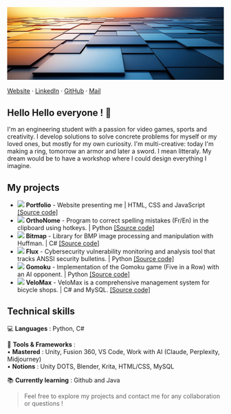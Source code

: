 <img src="img\banniere.png">

[Website](https://antoine-roucau.github.io/) · 
[LinkedIn](https://www.linkedin.com/in/antoine-roucau-682b1b157/) · 
[GitHub](https://github.com/Antoine-Roucau) ·
[Mail](mailto:abg.antoine.roucau@gmail.com)

## **Hello Hello everyone ! 👋**

I'm an engineering student with a passion for video games, sports and creativity. I develop solutions to solve concrete problems for myself or my loved ones, but mostly for my own curiosity. I'm multi-creative: today I'm making a ring, tomorrow an armor and later a sword. I mean litteraly. My dream would be to have a workshop where I could design everything I imagine.

## My projects 

* <img src="img\website.ico" width="20"> **Portfolio** - Website presenting me | HTML, CSS and JavaScript [[Source code]](https://github.com/Antoine-Roucau/Antoine-Roucau.github.io)
* <img src="img\orthonome.ico" width="20"> **OrthoNome** - Program to correct spelling mistakes (Fr/En) in the clipboard using hotkeys. | Python [[Source code]](https://github.com/Antoine-Roucau/OrthoNome)
* <img src="img\bitmap.ico" width="20"> **Bitmap** - Library for BMP image processing and manipulation with Huffman. | C# [[Source code]](https://github.com/Antoine-Roucau/Bitmap_Image)
* <img src="img\flux.ico" width="20"> **Flux** - Cybersecurity vulnerability monitoring and analysis tool that tracks ANSSI security bulletins. | Python [[Source code]](https://github.com/Antoine-Roucau/Flux_Analysis)
* <img src="img\gomoku.ico" width="20"> **Gomoku** - Implementation of the Gomoku game (Five in a Row) with an AI opponent. | Python [[Source code]](https://github.com/Antoine-Roucau/Gomoku_IA)
* <img src="img\velomax.ico" width="20"> **VeloMax** - VeloMax is a comprehensive management system for bicycle shops. | C# and MySQL. [[Source code]](https://github.com/Antoine-Roucau/VeloMax)


## Technical skills

💻 **Languages** : Python, C#  

🔧 **Tools & Frameworks** :  
    • **Mastered** : Unity, Fusion 360, VS Code, Work with AI (Claude, Perplexity, Midjourney)<br>
    • **Notions** : Unity DOTS, Blender, Krita, HTML/CSS, MySQL

📚 **Currently learning** : Github and Java

> Feel free to explore my projects and contact me for any collaboration or questions !
